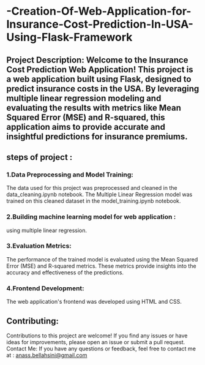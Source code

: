 # -Creation-Of-Web-Application-for-Insurance-Cost-Prediction-In-USA-Using-Flask-Framework

## Project Description: Welcome to the Insurance Cost Prediction Web Application! This project is a web application built using Flask, designed to predict insurance costs in the USA. By leveraging multiple linear regression modeling and evaluating the results with metrics like Mean Squared Error (MSE) and R-squared, this application aims to provide accurate and insightful predictions for insurance premiums. 

## steps of project : 

### 1.Data Preprocessing and Model Training: 
The data used for this project was preprocessed and cleaned in the data_cleaning.ipynb notebook. The Multiple Linear Regression model was trained on this cleaned dataset in the model_training.ipynb notebook. 
### 2.Building machine learning model for web application :
using multiple linear regression. 
### 3.Evaluation Metrics:
The performance of the trained model is evaluated using the Mean Squared Error (MSE) and R-squared metrics. These metrics provide insights into the accuracy and effectiveness of the predictions.
### 4.Frontend Development: 
The web application's frontend was developed using HTML and CSS. 

## Contributing: 
Contributions to this project are welcome! If you find any issues or have ideas for improvements, please open an issue or submit a pull request. Contact Me: If you have any questions or feedback, feel free to contact me at : anass.bellahsini@gmail.com
